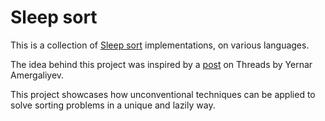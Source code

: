 # Sleep sort

This is a collection of [Sleep sort](https://rosettacode.org/wiki/Sorting_algorithms/Sleep_sort) implementations, on various languages.

The idea behind this project was inspired by a [post](https://www.threads.net/@yernar.amergaliyev/post/DDlMG5si9sV) on Threads by Yernar Amergaliyev.

This project showcases how unconventional techniques can be applied to solve sorting problems in a unique and lazily way.
